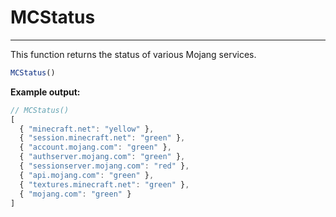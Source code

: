 # MCStatus

---

This function returns the status of various Mojang services.

```typescript
MCStatus()
```

**Example output:**

```typescript
// MCStatus()
[
  { "minecraft.net": "yellow" },
  { "session.minecraft.net": "green" },
  { "account.mojang.com": "green" },
  { "authserver.mojang.com": "green" },
  { "sessionserver.mojang.com": "red" },
  { "api.mojang.com": "green" },
  { "textures.minecraft.net": "green" },
  { "mojang.com": "green" }
]
```

